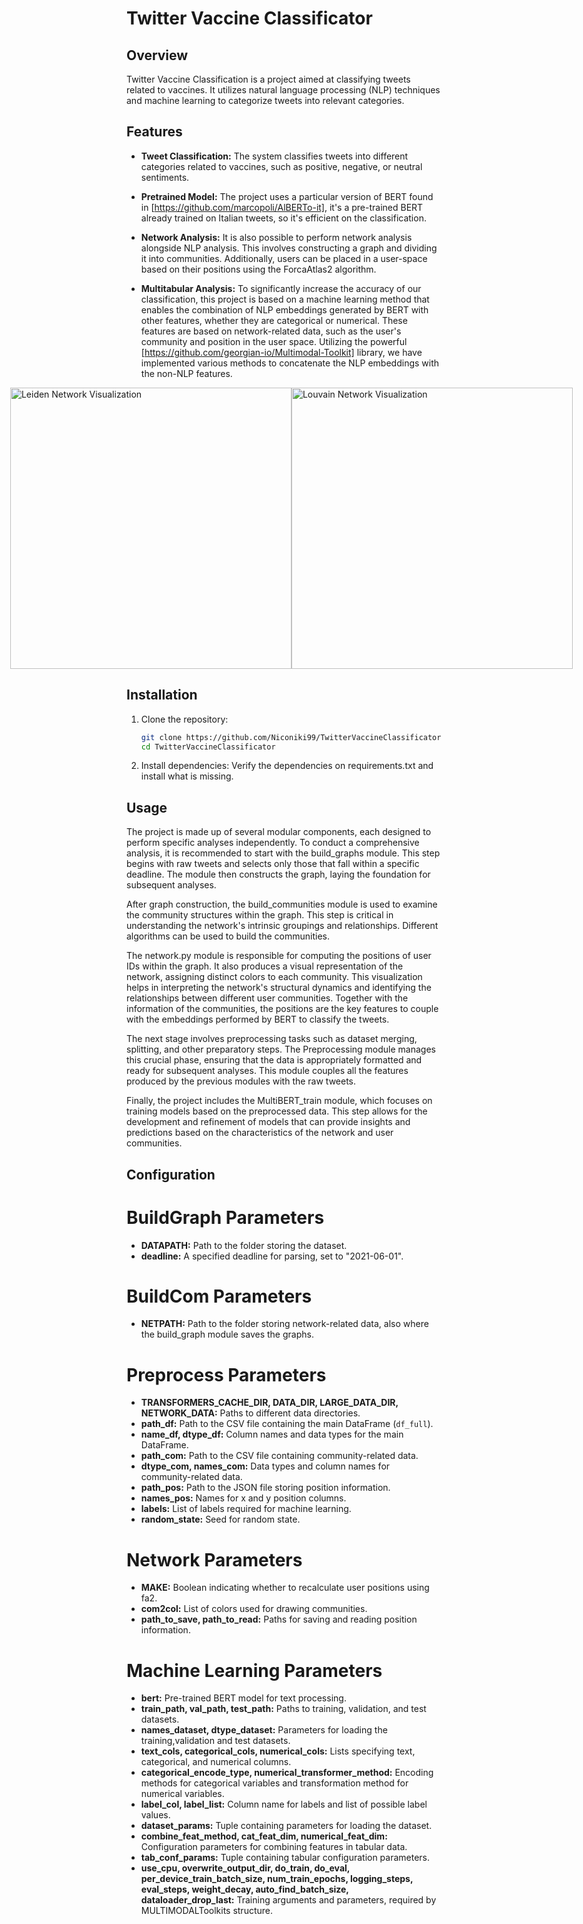 # Twitter Vaccine Classificator

## Overview

Twitter Vaccine Classification is a project aimed at classifying tweets related to vaccines. 
It utilizes natural language processing (NLP) techniques and machine learning to categorize tweets into relevant categories.

## Features

- **Tweet Classification:** The system classifies tweets into different categories related to vaccines, such as positive, negative, or neutral sentiments.
- **Pretrained Model:** The project uses a particular version of BERT found in [https://github.com/marcopoli/AlBERTo-it], it's a pre-trained BERT already trained on Italian tweets, so it's efficient on the classification.
- **Network Analysis:** It is also possible to perform network analysis alongside NLP analysis. This involves constructing a graph and dividing it into communities. Additionally, users can be placed in a user-space based on their positions using the ForcaAtlas2 algorithm.
- **Multitabular Analysis:** To significantly increase the accuracy of our classification, this project is based on a machine learning method that enables the combination of NLP embeddings generated by BERT with other features, whether they are categorical or numerical. These features are based on network-related data, such as the user's community and position in the user space. Utilizing the powerful [https://github.com/georgian-io/Multimodal-Toolkit] library, we have implemented various methods to concatenate the NLP embeddings with the non-NLP features.

  <div style="display: flex; justify-content: center;">
    <img src="https://github.com/Niconiki99/TwitterVaccineClassificator/raw/main/images/net_ld.png" alt="Leiden Network Visualization" width="450"/>
    <img src="https://github.com/Niconiki99/TwitterVaccineClassificator/raw/main/images/net_lv.png" alt="Louvain Network Visualization" width="450"/>
    </div>
## Installation

1. Clone the repository:

    ```bash
    git clone https://github.com/Niconiki99/TwitterVaccineClassificator.git
    cd TwitterVaccineClassificator
    ```

2. Install dependencies:
Verify the dependencies on requirements.txt and install what is missing.

## Usage
The project is made up of several modular components, each designed to perform specific analyses independently. To conduct a comprehensive analysis, it is recommended to start with the build_graphs module. This step begins with raw tweets and selects only those that fall within a specific deadline. The module then constructs the graph, laying the foundation for subsequent analyses.

After graph construction, the build_communities module is used to examine the community structures within the graph. This step is critical in understanding the network's intrinsic groupings and relationships. Different algorithms can be used to build the communities.

The network.py module is responsible for computing the positions of user IDs within the graph. It also produces a visual representation of the network, assigning distinct colors to each community. This visualization helps in interpreting the network's structural dynamics and identifying the relationships between different user communities. Together with the information of the communities, the positions are the key features to couple with the embeddings performed by BERT to classify the tweets.

The next stage involves preprocessing tasks such as dataset merging, splitting, and other preparatory steps. The Preprocessing module manages this crucial phase, ensuring that the data is appropriately formatted and ready for subsequent analyses. This module couples all the features produced by the previous modules with the raw tweets.

Finally, the project includes the MultiBERT_train module, which focuses on training models based on the preprocessed data. This step allows for the development and refinement of models that can provide insights and predictions based on the characteristics of the network and user communities.
## Configuration
# BuildGraph Parameters
- **DATAPATH:** Path to the folder storing the dataset.
- **deadline:** A specified deadline for parsing, set to "2021-06-01".

# BuildCom Parameters
- **NETPATH:** Path to the folder storing network-related data, also where the build_graph module saves the graphs.

# Preprocess Parameters
- **TRANSFORMERS_CACHE_DIR, DATA_DIR, LARGE_DATA_DIR, NETWORK_DATA:** Paths to different data directories.
- **path_df:** Path to the CSV file containing the main DataFrame (`df_full`).
- **name_df, dtype_df:** Column names and data types for the main DataFrame.
- **path_com:** Path to the CSV file containing community-related data.
- **dtype_com, names_com:** Data types and column names for community-related data.
- **path_pos:** Path to the JSON file storing position information.
- **names_pos:** Names for x and y position columns.
- **labels:** List of labels required for machine learning.
- **random_state:** Seed for random state.

# Network Parameters
- **MAKE:** Boolean indicating whether to recalculate user positions using fa2.
- **com2col:** List of colors used for drawing communities.
- **path_to_save, path_to_read:** Paths for saving and reading position information.

# Machine Learning Parameters
- **bert:** Pre-trained BERT model for text processing.
- **train_path, val_path, test_path:** Paths to training, validation, and test datasets.
- **names_dataset, dtype_dataset:** Parameters for loading the training,validation and test datasets.
- **text_cols, categorical_cols, numerical_cols:** Lists specifying text, categorical, and numerical columns.
- **categorical_encode_type, numerical_transformer_method:** Encoding methods for categorical variables and transformation method for numerical variables.
- **label_col, label_list:** Column name for labels and list of possible label values.
- **dataset_params:** Tuple containing parameters for loading the dataset.
- **combine_feat_method, cat_feat_dim, numerical_feat_dim:** Configuration parameters for combining features in tabular data.
- **tab_conf_params:** Tuple containing tabular configuration parameters.
- **use_cpu, overwrite_output_dir, do_train, do_eval, per_device_train_batch_size, num_train_epochs, logging_steps, eval_steps, weight_decay, auto_find_batch_size, dataloader_drop_last:** Training arguments and parameters, required by MULTIMODALToolkits structure.
